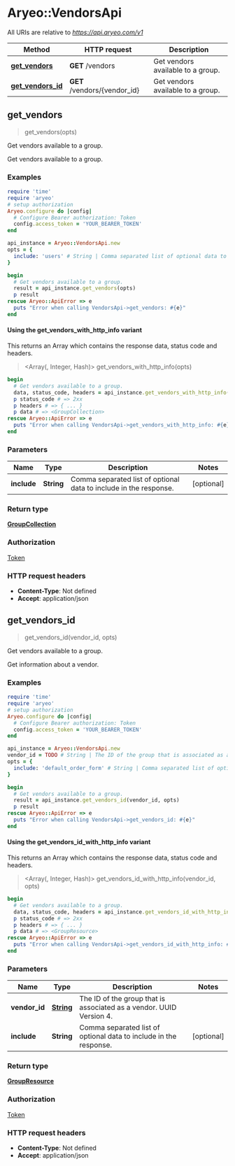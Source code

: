 # Aryeo::VendorsApi

All URIs are relative to *https://api.aryeo.com/v1*

| Method | HTTP request | Description |
| ------ | ------------ | ----------- |
| [**get_vendors**](VendorsApi.md#get_vendors) | **GET** /vendors | Get vendors available to a group. |
| [**get_vendors_id**](VendorsApi.md#get_vendors_id) | **GET** /vendors/{vendor_id} | Get vendors available to a group. |


## get_vendors

> <GroupCollection> get_vendors(opts)

Get vendors available to a group.

Get vendors available to a group.

### Examples

```ruby
require 'time'
require 'aryeo'
# setup authorization
Aryeo.configure do |config|
  # Configure Bearer authorization: Token
  config.access_token = 'YOUR_BEARER_TOKEN'
end

api_instance = Aryeo::VendorsApi.new
opts = {
  include: 'users' # String | Comma separated list of optional data to include in the response.
}

begin
  # Get vendors available to a group.
  result = api_instance.get_vendors(opts)
  p result
rescue Aryeo::ApiError => e
  puts "Error when calling VendorsApi->get_vendors: #{e}"
end
```

#### Using the get_vendors_with_http_info variant

This returns an Array which contains the response data, status code and headers.

> <Array(<GroupCollection>, Integer, Hash)> get_vendors_with_http_info(opts)

```ruby
begin
  # Get vendors available to a group.
  data, status_code, headers = api_instance.get_vendors_with_http_info(opts)
  p status_code # => 2xx
  p headers # => { ... }
  p data # => <GroupCollection>
rescue Aryeo::ApiError => e
  puts "Error when calling VendorsApi->get_vendors_with_http_info: #{e}"
end
```

### Parameters

| Name | Type | Description | Notes |
| ---- | ---- | ----------- | ----- |
| **include** | **String** | Comma separated list of optional data to include in the response. | [optional] |

### Return type

[**GroupCollection**](GroupCollection.md)

### Authorization

[Token](../README.md#Token)

### HTTP request headers

- **Content-Type**: Not defined
- **Accept**: application/json


## get_vendors_id

> <GroupResource> get_vendors_id(vendor_id, opts)

Get vendors available to a group.

Get information about a vendor.

### Examples

```ruby
require 'time'
require 'aryeo'
# setup authorization
Aryeo.configure do |config|
  # Configure Bearer authorization: Token
  config.access_token = 'YOUR_BEARER_TOKEN'
end

api_instance = Aryeo::VendorsApi.new
vendor_id = TODO # String | The ID of the group that is associated as a vendor. UUID Version 4.
opts = {
  include: 'default_order_form' # String | Comma separated list of optional data to include in the response.
}

begin
  # Get vendors available to a group.
  result = api_instance.get_vendors_id(vendor_id, opts)
  p result
rescue Aryeo::ApiError => e
  puts "Error when calling VendorsApi->get_vendors_id: #{e}"
end
```

#### Using the get_vendors_id_with_http_info variant

This returns an Array which contains the response data, status code and headers.

> <Array(<GroupResource>, Integer, Hash)> get_vendors_id_with_http_info(vendor_id, opts)

```ruby
begin
  # Get vendors available to a group.
  data, status_code, headers = api_instance.get_vendors_id_with_http_info(vendor_id, opts)
  p status_code # => 2xx
  p headers # => { ... }
  p data # => <GroupResource>
rescue Aryeo::ApiError => e
  puts "Error when calling VendorsApi->get_vendors_id_with_http_info: #{e}"
end
```

### Parameters

| Name | Type | Description | Notes |
| ---- | ---- | ----------- | ----- |
| **vendor_id** | [**String**](.md) | The ID of the group that is associated as a vendor. UUID Version 4. |  |
| **include** | **String** | Comma separated list of optional data to include in the response. | [optional] |

### Return type

[**GroupResource**](GroupResource.md)

### Authorization

[Token](../README.md#Token)

### HTTP request headers

- **Content-Type**: Not defined
- **Accept**: application/json

